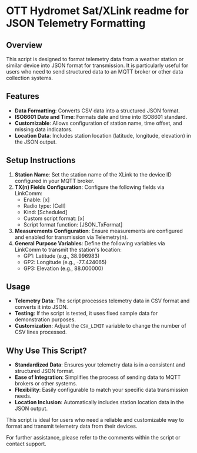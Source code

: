 # OTT Hydromet Sat/XLink readme for JSON Telemetry Formatting

## Overview
This script is designed to format telemetry data from a weather station or similar device into JSON format for transmission. It is particularly useful for users who need to send structured data to an MQTT broker or other data collection systems.

## Features
- **Data Formatting**: Converts CSV data into a structured JSON format.
- **ISO8601 Date and Time**: Formats date and time into ISO8601 standard.
- **Customizable**: Allows configuration of station name, time offset, and missing data indicators.
- **Location Data**: Includes station location (latitude, longitude, elevation) in the JSON output.

## Setup Instructions
1. **Station Name**: Set the station name of the XLink to the device ID configured in your MQTT broker.
2. **TX(n) Fields Configuration**: Configure the following fields via LinkComm:
    - Enable: [x]
    - Radio type: [Cell]
    - Kind: [Scheduled]
    - Custom script format: [x]
    - Script format function: [JSON_TxFormat]
3. **Measurements Configuration**: Ensure measurements are configured and enabled for transmission via Telemetry(n).
4. **General Purpose Variables**: Define the following variables via LinkComm to transmit the station's location:
    - GP1: Latitude (e.g., 38.996983)
    - GP2: Longitude (e.g., -77.424065)
    - GP3: Elevation (e.g., 88.000000)

## Usage
- **Telemetry Data**: The script processes telemetry data in CSV format and converts it into JSON.
- **Testing**: If the script is tested, it uses fixed sample data for demonstration purposes.
- **Customization**: Adjust the `CSV_LIMIT` variable to change the number of CSV lines processed.

## Why Use This Script?
- **Standardized Data**: Ensures your telemetry data is in a consistent and structured JSON format.
- **Ease of Integration**: Simplifies the process of sending data to MQTT brokers or other systems.
- **Flexibility**: Easily configurable to match your specific data transmission needs.
- **Location Inclusion**: Automatically includes station location data in the JSON output.

This script is ideal for users who need a reliable and customizable way to format and transmit telemetry data from their devices.

For further assistance, please refer to the comments within the script or contact support.
